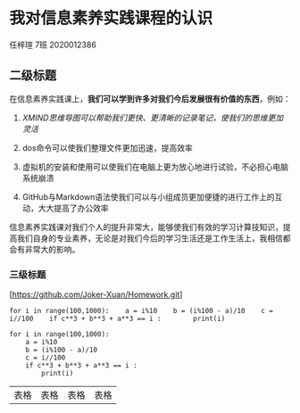 # 我对信息素养实践课程的认识

任梓瑄 7班 2020012386

## 二级标题

在信息素养实践课上，**我们可以学到许多对我们今后发展很有价值的东西**，例如：

1. *XMIND思维导图可以帮助我们更快、更清晰的记录笔记，使我们的思维更加灵活*

2. dos命令可以使我们整理文件更加迅速，提高效率

3. 虚拟机的安装和使用可以使我们在电脑上更为放心地进行试验，不必担心电脑系统崩溃

4. GitHub与Markdown语法使我们可以与小组成员更加便捷的进行工作上的互动，大大提高了办公效率

信息素养实践课对我们个人的提升非常大，能够使我们有效的学习计算技知识，提高我们自身的专业素养，无论是对我们今后的学习生活还是工作生活上，我相信都会有非常大的影响。

### 三级标题

[https://github.com/Joker-Xuan/Homework.git]

`for i in range(100,1000):    a = i%10    b = (i%100 - a)/10    c = i//100    if c**3 + b**3 + a**3 == i :        print(i)`

```
for i in range(100,1000):
    a = i%10
    b = (i%100 - a)/10
    c = i//100
    if c**3 + b**3 + a**3 == i :
        print(i)
```
|  |  |  |  |
| :---: | :--- | ---: | :---: |
| 表格  | 表格 | 表格 | 表格  |


